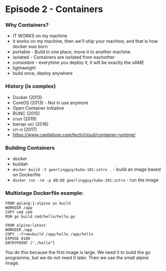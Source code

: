 # Episode 2 - Containers

### Why Containers?
- IT WORKS on my machine
- it works on my machine, then we'll ship your machine, and that is how docker was born
- portable - Build in one place, move it to another machine
- isolated - Containers are isolated from eachother 
- consistent - everytime you deploy it, it will be exactly the sAME
- lightweight
- build once, deploy anywhere

### History (is complex)
- Docker (2013)
- CoreOS (2013) - Not in use anymore
- Open Container Initiative 
- RUNC (2015) 
- crun (2019) 
- bwrap-oci (2016)
- cri-o (2017)
- https://www.capitalone.com/tech/cloud/container-runtime/

### Building Containers
- docker
- buildah
- `docker build -t geerlingguy/kube-101:intro .` - build an image based on Dockerfile
- `docker run -rm -p 80:80 geerlingguy/kube-101:intro` - run the image 
 
### Multistage Dockerfile example:
`FROM golang:1-alpine as build`  
`WORKDIR /app`  
`COPY cmd cmd`  
`RUN go build cmd/hello/hello.go`  


`FROM alpine:latest`  
`WORKDIR /app`  
`COPY --from=build /app/hello /app/hello`  
`EXPOSE 8180`  
`ENTRYPOINT ["./hello"]`  

You do this because the first image is large. We need it to build the go programme, but we do not need it later. Then we use the small alpine image.

